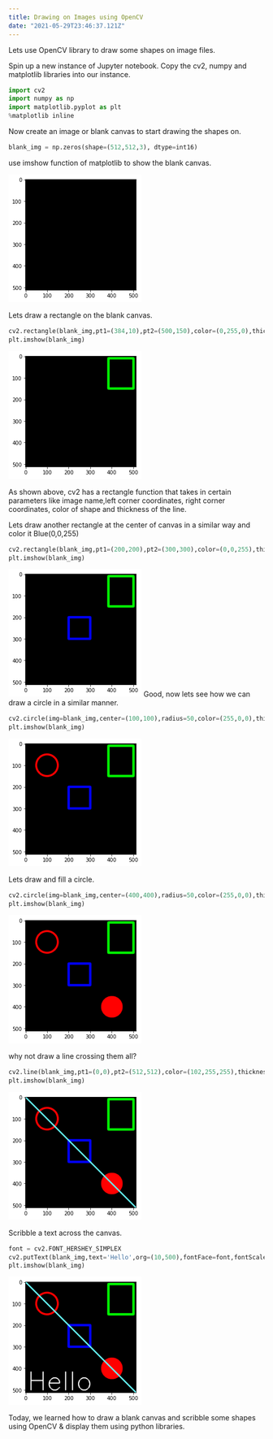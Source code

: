 ```yaml
---
title: Drawing on Images using OpenCV
date: "2021-05-29T23:46:37.121Z"
---
```

Lets use OpenCV library to draw some shapes on image files.

Spin up a new instance of Jupyter notebook.
Copy the cv2, numpy and matplotlib libraries into our instance.

```python
import cv2
import numpy as np
import matplotlib.pyplot as plt
%matplotlib inline
```

Now create an image or blank canvas to start drawing the shapes on.

```python
blank_img = np.zeros(shape=(512,512,3), dtype=int16)
```
use imshow function of matplotlib to show the blank canvas.

![Empty canvas](./blankImg.png)

Lets draw a rectangle on the blank canvas.

```python
cv2.rectangle(blank_img,pt1=(384,10),pt2=(500,150),color=(0,255,0),thickness=10)
plt.imshow(blank_img)
```
![Rectangle on Canvas](./rect1.png)

As shown above, cv2 has a rectangle function that takes in certain parameters like image name,left corner coordinates, right corner coordinates, color of shape and thickness of the line.

Lets draw another rectangle at the center of canvas in a similar way and color it Blue(0,0,255)

```python
cv2.rectangle(blank_img,pt1=(200,200),pt2=(300,300),color=(0,0,255),thickness=10)
plt.imshow(blank_img)
```
![Blue Rectangle](./rect2.png)
Good, now lets see how we can draw a circle in a similar manner.

```python
cv2.circle(img=blank_img,center=(100,100),radius=50,color=(255,0,0),thickness=8)
plt.imshow(blank_img)
```
![Red Circle](./circle.png)

Lets draw and fill a circle.

```python
cv2.circle(img=blank_img,center=(400,400),radius=50,color=(255,0,0),thickness=-1)
plt.imshow(blank_img)
```
![red Circle](./circlefill.png)

why not draw a line crossing them all?

```python
cv2.line(blank_img,pt1=(0,0),pt2=(512,512),color=(102,255,255),thickness=5)
plt.imshow(blank_img)
```
![Line](./line.png)

Scribble a text across the canvas. 

```python
font = cv2.FONT_HERSHEY_SIMPLEX
cv2.putText(blank_img,text='Hello',org=(10,500),fontFace=font,fontScale=4,color=(255,255,255),thickness=3,lineType=cv2.LINE_AA)
plt.imshow(blank_img)
```
![Hello](./hello.png)


Today, we learned how to draw a blank canvas and scribble some shapes using OpenCV & display them using python libraries.
